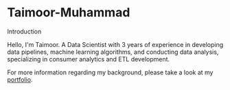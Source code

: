 # Taimoor-Muhammad

Introduction

Hello, I'm Taimoor. A Data Scientist with 3 years of experience in developing data pipelines, machine learning algorithms, and conducting data analysis, specializing in consumer analytics and ETL development.

For more information regarding my background, please take a look at my [portfolio]([https://taimoormuhammad.my.canva.site/]).

